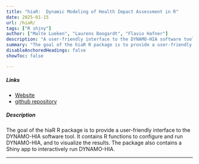 ```yaml
---
title: "hiaR:  Dynamic Modeling of Health Impact Assessment in R"
date: 2025-01-15
url: /hiaR/
tags: ["R shiny"]
author: ["Malte Lueken", "Laurens Boogardt", "Flavio Hafner"]
description: "A user-friendly interface to the DYNAMO-HIA software tool" 
summary: "The goal of the hiaR R package is to provide a user-friendly interface to the DYNAMO-HIA software tool. It contains R functions to configure and run DYNAMO-HIA, and to visualize the results. The package also contains a Shiny app to interactively run DYNAMO-HIA."
disableAnchoredHeadings: false
showToc: false

---
```


##### Links

- [Website](https://dynamo-hia.github.io/hiaR/)
- [github repository](https://github.com/Dynamo-HIA/hiaR)


##### Description

The goal of the hiaR R package is to provide a user-friendly interface to the DYNAMO-HIA software tool. It contains R functions to configure and run DYNAMO-HIA, and to visualize the results. The package also contains a Shiny app to interactively run DYNAMO-HIA.



---
